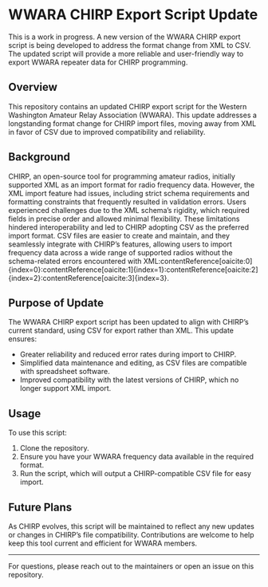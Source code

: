 # WWARA CHIRP Export Script Update

This is a work in progress. A new version of the WWARA CHIRP export script is being developed to address the format change from XML to CSV. The updated script will provide a more reliable and user-friendly way to export WWARA repeater data for CHIRP programming.

## Overview
This repository contains an updated CHIRP export script for the Western Washington Amateur Relay Association (WWARA). This update addresses a longstanding format change for CHIRP import files, moving away from XML in favor of CSV due to improved compatibility and reliability.

## Background
CHIRP, an open-source tool for programming amateur radios, initially supported XML as an import format for radio frequency data. However, the XML import feature had issues, including strict schema requirements and formatting constraints that frequently resulted in validation errors. Users experienced challenges due to the XML schema’s rigidity, which required fields in precise order and allowed minimal flexibility. These limitations hindered interoperability and led to CHIRP adopting CSV as the preferred import format. CSV files are easier to create and maintain, and they seamlessly integrate with CHIRP’s features, allowing users to import frequency data across a wide range of supported radios without the schema-related errors encountered with XML&#8203;:contentReference[oaicite:0]{index=0}&#8203;:contentReference[oaicite:1]{index=1}&#8203;:contentReference[oaicite:2]{index=2}&#8203;:contentReference[oaicite:3]{index=3}.

## Purpose of Update
The WWARA CHIRP export script has been updated to align with CHIRP’s current standard, using CSV for export rather than XML. This update ensures:
- Greater reliability and reduced error rates during import to CHIRP.
- Simplified data maintenance and editing, as CSV files are compatible with spreadsheet software.
- Improved compatibility with the latest versions of CHIRP, which no longer support XML import.

## Usage
To use this script:
1. Clone the repository.
2. Ensure you have your WWARA frequency data available in the required format.
3. Run the script, which will output a CHIRP-compatible CSV file for easy import.

## Future Plans
As CHIRP evolves, this script will be maintained to reflect any new updates or changes in CHIRP’s file compatibility. Contributions are welcome to help keep this tool current and efficient for WWARA members.

---

For questions, please reach out to the maintainers or open an issue on this repository.
